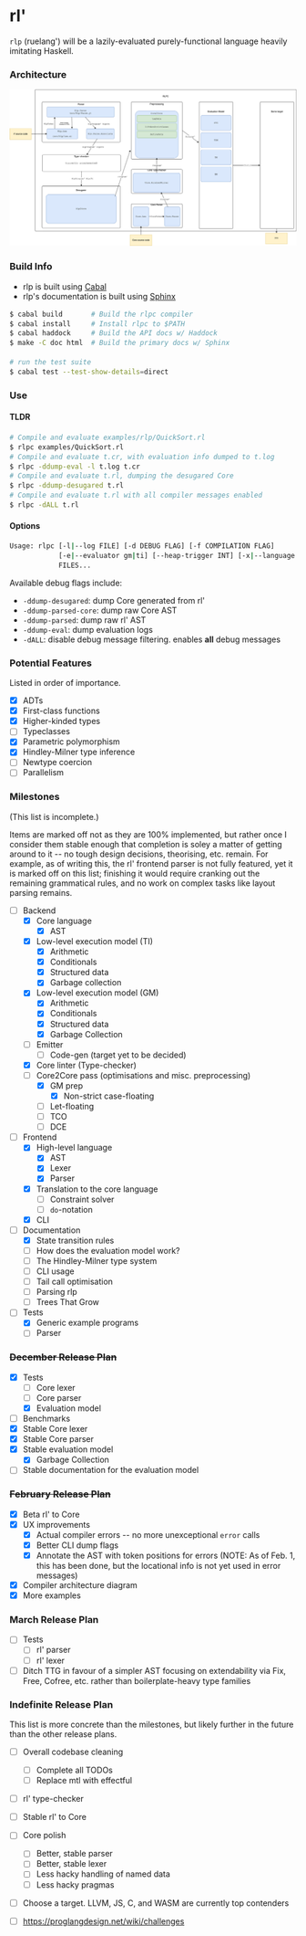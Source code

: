 # rl'

`rlp` (ruelang') will be a lazily-evaluated purely-functional language heavily
imitating Haskell.

### Architecture

![rlpc architecture diagram](/rlpc.drawio.svg)

### Build Info
* rlp is built using [Cabal](https://www.haskell.org/ghcup/)
* rlp's documentation is built using [Sphinx](https://www.sphinx-doc.org/en/master/)

```sh
$ cabal build       # Build the rlpc compiler
$ cabal install     # Install rlpc to $PATH
$ cabal haddock     # Build the API docs w/ Haddock
$ make -C doc html  # Build the primary docs w/ Sphinx

# run the test suite
$ cabal test --test-show-details=direct
```

### Use

#### TLDR

```sh
# Compile and evaluate examples/rlp/QuickSort.rl
$ rlpc examples/QuickSort.rl
# Compile and evaluate t.cr, with evaluation info dumped to t.log
$ rlpc -ddump-eval -l t.log t.cr
# Compile and evaluate t.rl, dumping the desugared Core
$ rlpc -ddump-desugared t.rl
# Compile and evaluate t.rl with all compiler messages enabled
$ rlpc -dALL t.rl
```

#### Options

```sh
Usage: rlpc [-l|--log FILE] [-d DEBUG FLAG] [-f COMPILATION FLAG] 
            [-e|--evaluator gm|ti] [--heap-trigger INT] [-x|--language rlp|core]
            FILES...
```

Available debug flags include:
* `-ddump-desugared`: dump Core generated from rl'
* `-ddump-parsed-core`: dump raw Core AST
* `-ddump-parsed`: dump raw rl' AST
* `-ddump-eval`: dump evaluation logs
* `-dALL`: disable debug message filtering. enables **all** debug messages

### Potential Features
Listed in order of importance.
- [x] ADTs
- [x] First-class functions
- [x] Higher-kinded types
- [ ] Typeclasses
- [x] Parametric polymorphism
- [x] Hindley-Milner type inference
- [ ] Newtype coercion
- [ ] Parallelism

### Milestones
(This list is incomplete.)

Items are marked off not as they are 100% implemented, but rather once I
consider them stable enough that completion is soley a matter of getting
around to it -- no tough design decisions, theorising, etc. remain. For
example, as of writing this, the rl' frontend parser is not fully featured,
yet it is marked off on this list; finishing it would require cranking out
the remaining grammatical rules, and no work on complex tasks like layout
parsing remains.

- [ ] Backend
    - [x] Core language
        - [x] AST
    - [x] Low-level execution model (TI)
        - [x] Arithmetic
        - [x] Conditionals
        - [x] Structured data
        - [x] Garbage collection
    - [x] Low-level execution model (GM)
        - [x] Arithmetic
        - [x] Conditionals
        - [x] Structured data
        - [x] Garbage Collection
    - [ ] Emitter
        - [ ] Code-gen (target yet to be decided)
    - [x] Core linter (Type-checker)
    - [ ] Core2Core pass (optimisations and misc. preprocessing)
        - [x] GM prep
            - [x] Non-strict case-floating
        - [ ] Let-floating
        - [ ] TCO
        - [ ] DCE
- [ ] Frontend
    - [x] High-level language
        - [x] AST
        - [x] Lexer
        - [x] Parser
    - [x] Translation to the core language
        - [ ] Constraint solver
        - [ ] `do`-notation
    - [x] CLI
- [ ] Documentation
    - [x] State transition rules
    - [ ] How does the evaluation model work?
    - [ ] The Hindley-Milner type system
    - [ ] CLI usage
    - [ ] Tail call optimisation
    - [ ] Parsing rlp
    - [ ] Trees That Grow
- [ ] Tests
    - [x] Generic example programs
    - [ ] Parser

### ~~December Release Plan~~
- [x] Tests
    - [ ] Core lexer
    - [ ] Core parser
    - [x] Evaluation model
- [ ] Benchmarks
- [x] Stable Core lexer
- [x] Stable Core parser
- [x] Stable evaluation model
    - [x] Garbage Collection
- [ ] Stable documentation for the evaluation model

### ~~February Release Plan~~
- [x] Beta rl' to Core
- [x] UX improvements
    - [x] Actual compiler errors -- no more unexceptional `error` calls
    - [x] Better CLI dump flags
    - [x] Annotate the AST with token positions for errors (NOTE: As of Feb. 1,
      this has been done, but the locational info is not yet used in error messages)
- [x] Compiler architecture diagram
- [x] More examples

### March Release Plan
- [ ] Tests
    - [ ] rl' parser
    - [ ] rl' lexer
- [ ] Ditch TTG in favour of a simpler AST focusing on extendability via Fix, Free, 
  Cofree, etc. rather than boilerplate-heavy type families

### Indefinite Release Plan

This list is more concrete than the milestones, but likely further in the future
than the other release plans.

- [ ] Overall codebase cleaning
    - [ ] Complete all TODOs
    - [ ] Replace mtl with effectful
- [ ] rl' type-checker
- [ ] Stable rl' to Core
- [ ] Core polish
    - [ ] Better, stable parser
    - [ ] Better, stable lexer
    - [ ] Less hacky handling of named data
    - [ ] Less hacky pragmas
- [ ] Choose a target. LLVM, JS, C, and WASM are currently top contenders
- [ ] https://proglangdesign.net/wiki/challenges

